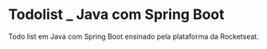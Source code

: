 # Todolist _ Java com Spring Boot
Todo list em Java com Spring Boot ensinado pela plataforma da Rocketseat.
